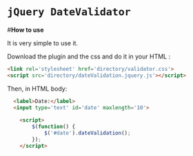 `jQuery DateValidator`
====================

#**How to use**

It is very simple to use it. 

Download the plugin and the css and do it in your HTML <head>:
```html
<link rel='stylesheet' href='directory/validator.css'>
<script src='directory/dateValidation.jquery.js'></script>
```

Then, in HTML body:
```html
  <label>Date:</label>
  <input type='text' id='date' maxlength='10'>
  
  	<script>
		$(function() {
			$('#date').dateValidation();
		});
	</script>
```
